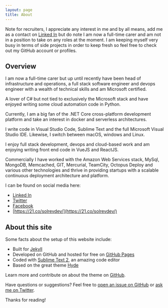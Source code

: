 ```yaml
---
layout: page
title: About
---
```


<p class="message">	
Note for recruiters, I appreciate any interest in me and by all means, add me as a contact on <a href="https://www.linkedin.com/in/solrevdev">Linked In</a> but do note I am now a full-time carer and am not in a position to take on any roles at the moment. I am keeping myself very busy in terms of side projects in order to keep fresh so feel free to check out my GitHub account or profiles.
</p>

## Overview


I am now a full-time carer but up until recently have been head of infrastructure and operations, a full stack software engineer and devops engineer with a wealth of technical skills and am Microsoft certified.

A lover of C# but not tied to exclusively the Microsoft stack and have enjoyed writing some cloud automation code in Python. 

Currently, I am a big fan of the .NET Core cross-platform development platform and take an interest in docker and serverless architectures. 

I write code in Visual Studio Code, Sublime Text and the full Microsoft Visual Studio IDE. Likewise, I switch between macOS, windows and Linux. 

I enjoy full stack development, devops and cloud-based work and am enjoying writing front end code in VueJS and ReactJS.

Commercially I have worked with the Amazon Web Services stack, MySql, MongoDB, Memcached, GIT, Mercurial, TeamCity, Octopus Deploy and various other technologies and thrive in providing startups with a scalable continuous deployment architecture and platform.

I can be found on social media here:

* [Linked In](https://www.linkedin.com/in/solrevdev)
* [Twitter](https://twitter.com/solrevdev)
* [Facebook](https://www.facebook.com/solrevdevtechradar/)
* [https://21.co/solrevdev/](https://21.co/solrevdev/)


## About this site

Some facts about the setup of this website include:

* Built for [Jekyll](http://jekyllrb.com)
* Developed on GitHub and hosted for free on [GitHub Pages](https://pages.github.com)
* Coded with [Sublime Text 2](http://sublimetext.com), an amazing code editor
* Based on the great theme [Hyde](http://hyde.getpoole.com)

Learn more and contribute on about the theme on [GitHub](https://github.com/poole).

Have questions or suggestions? Feel free to [open an issue on GitHub](https://github.com/solrevdev/solrevdev.github.io) or [ask me on Twitter](https://twitter.com/solrevdev).

Thanks for reading!
